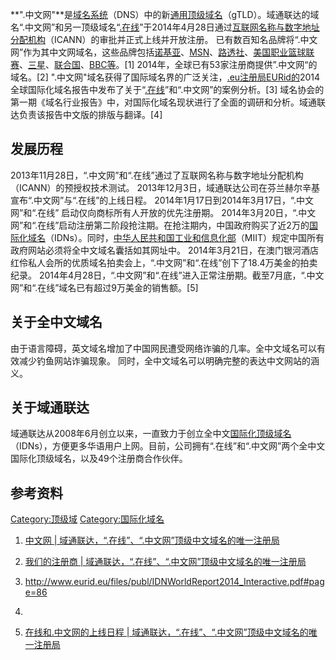 **".中文网"**是[域名系统](../Page/域名系统.md "wikilink")（DNS）中的新[通用顶级域名](https://zh.wikipedia.org/wiki/通用顶级域名 "wikilink")（gTLD）。域通联达的域名“.中文网”和另一顶级域名“[.在线](../Page/.在线.md "wikilink")”于2014年4月28日通过[互联网名称与数字地址分配机构](https://zh.wikipedia.org/wiki/ICANN "wikilink")（ICANN）的审批并正式上线并开放注册。
已有数百知名品牌将“.中文网”作为其中文网域名，这些品牌包括[诺基亚](../Page/诺基亚.md "wikilink")、[MSN](../Page/MSN.md "wikilink")、[路透社](../Page/路透社.md "wikilink")、[美国职业篮球联赛](https://zh.wikipedia.org/wiki/美国职业篮球联赛 "wikilink")、[三星](../Page/三星電子.md "wikilink")、[联合国](https://zh.wikipedia.org/wiki/联合国 "wikilink")、[BBC等](https://zh.wikipedia.org/wiki/BBC "wikilink")。\[1\]
2014年，全球已有53家注册商提供”.中文网“的域名。\[2\]
".中文网"域名获得了国际域名界的广泛关注，[.eu注册局EURid的](../Page/.eu.md "wikilink")2014全球国际化域名报告中发布了关于“[.在线](../Page/.在线.md "wikilink")”和“.中文网”的案例分析。\[3\]
域名协会的第一期《域名行业报告》中，对国际化域名现状进行了全面的调研和分析。域通联达负责该报告中文版的排版与翻译。\[4\]

## 发展历程

2013年11月28日，“.中文网”和“.在线”通过了互联网名称与数字地址分配机构（ICANN）的预授权技术测试。
2013年12月3日，域通联达公司在芬兰赫尔辛基宣布“.中文网”与“.在线”的上线日程。
2014年1月17日到2014年3月17日，“.中文网”和“.在线” 启动仅向商标所有人开放的优先注册期。
2014年3月20日，“.中文网”和“.在线”启动注册第二阶段抢注期。在抢注期内，中国政府购买了近2万的[国际化域名](../Page/国际化域名.md "wikilink")（IDNs）。同时，[中华人民共和国工业和信息化部](../Page/中华人民共和国工业和信息化部.md "wikilink")（MIIT）规定中国所有政府网站必须将全中文域名囊括如其网址中。
2014年3月21日，在澳门银河酒店红伶私人会所的优质域名拍卖会上，“.中文网”和“.在线”创下了18.4万美金的拍卖纪录。
2014年4月28日，“.中文网”和“.在线”进入正常注册期。截至7月底，“.中文网”和“.在线”域名已有超过9万美金的销售额。\[5\]

## 关于全中文域名

由于语言障碍，英文域名增加了中国网民遭受网络诈骗的几率。全中文域名可以有效减少钓鱼网站诈骗现象。
同时，全中文域名可以明确完整的表达中文网站的涵义。

## 关于域通联达

域通联达从2008年6月创立以来，一直致力于创立全中文[国际化顶级域名](../Page/国际化域名.md "wikilink")（IDNs），方便更多华语用户上网。目前，公司拥有“.在线”和“.中文网”两个全中文国际化顶级域名，以及49个注册商合作伙伴。

## 参考资料

[Category:顶级域](https://zh.wikipedia.org/wiki/Category:顶级域 "wikilink")
[Category:国际化域名](https://zh.wikipedia.org/wiki/Category:国际化域名 "wikilink")

1.  [中文网 |
    域通联达，“.在线”、“.中文网”顶级中文域名的唯一注册局](http://internetregistry.info/zh-hans/about-us-2/chinese-website/)
2.  [我们的注册商 |
    域通联达，“.在线”、“.中文网”顶级中文域名的唯一注册局](http://internetregistry.info/zh-hans/registrars-2/tld-registry-registrars/)
3.  <http://www.eurid.eu/files/publ/IDNWorldReport2014_Interactive.pdf#page=86>

4.
5.  [在线和.中文网的上线日程 |
    域通联达，“.在线”、“.中文网”顶级中文域名的唯一注册局](http://internetregistry.info/zh-hans/milestones/3160-2/)